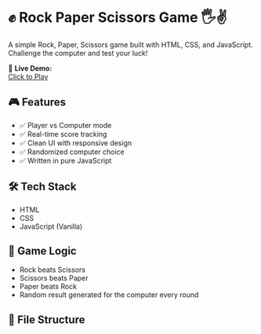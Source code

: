 # ✊ Rock Paper Scissors Game 🖐✌️

A simple Rock, Paper, Scissors game built with HTML, CSS, and JavaScript. Challenge the computer and test your luck!

🔗 **Live Demo:**  
[Click to Play](https://daniaaa1.github.io/Rock-Paper-Scissors-game-using-JavaScript/)

## 🎮 Features

- ✅ Player vs Computer mode
- ✅ Real-time score tracking
- ✅ Clean UI with responsive design
- ✅ Randomized computer choice
- ✅ Written in pure JavaScript

## 🛠️ Tech Stack

- HTML
- CSS
- JavaScript (Vanilla)

## 🧠 Game Logic

- Rock beats Scissors  
- Scissors beats Paper  
- Paper beats Rock  
- Random result generated for the computer every round

## 📂 File Structure



